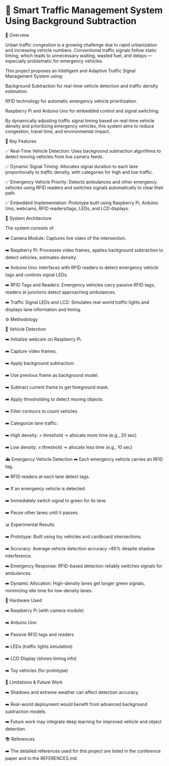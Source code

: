 # 🚦 Smart Traffic Management System Using Background Subtraction
📌 Overview

Urban traffic congestion is a growing challenge due to rapid urbanization and increasing vehicle numbers. Conventional traffic signals follow static timing, which leads to unnecessary waiting, wasted fuel, and delays — especially problematic for emergency vehicles.

This project proposes an Intelligent and Adaptive Traffic Signal Management System using:

Background Subtraction for real-time vehicle detection and traffic density estimation.

RFID technology for automatic emergency vehicle prioritization.

Raspberry Pi and Arduino Uno for embedded control and signal switching.

By dynamically adjusting traffic signal timing based on real-time vehicle density and prioritizing emergency vehicles, this system aims to reduce congestion, travel time, and environmental impact.

🎯 Key Features

✅ Real-Time Vehicle Detection:
Uses background subtraction algorithms to detect moving vehicles from live camera feeds.

✅ Dynamic Signal Timing:
Allocates signal duration to each lane proportionally to traffic density, with categories for high and low traffic.

✅ Emergency Vehicle Priority:
Detects ambulances and other emergency vehicles using RFID readers and switches signals automatically to clear their path.

✅ Embedded Implementation:
Prototype built using Raspberry Pi, Arduino Uno, webcams, RFID readers/tags, LEDs, and LCD displays.

🧩 System Architecture

The system consists of:

➡️ Camera Module: Captures live video of the intersection.

➡️ Raspberry Pi: Processes video frames, applies background subtraction to detect vehicles, estimates density.

➡️ Arduino Uno: Interfaces with RFID readers to detect emergency vehicle tags and controls signal LEDs.

➡️ RFID Tags and Readers: Emergency vehicles carry passive RFID tags; readers at junctions detect approaching ambulances.

➡️ Traffic Signal LEDs and LCD: Simulates real-world traffic lights and displays lane information and timing.

⚙️ Methodology

🚗 Vehicle Detection

➡️ Initialize webcam on Raspberry Pi.

➡️ Capture video frames.

➡️ Apply background subtraction:

➡️ Use previous frame as background model.

➡️ Subtract current frame to get foreground mask.

➡️ Apply thresholding to detect moving objects.

➡️ Filter contours to count vehicles.

➡️ Categorize lane traffic:

➡️ High density: > threshold → allocate more time (e.g., 20 sec)

➡️ Low density: ≤ threshold → allocate less time (e.g., 10 sec)

🚑 Emergency Vehicle Detection
➡️ Each emergency vehicle carries an RFID tag.

➡️ RFID readers at each lane detect tags.

➡️ If an emergency vehicle is detected:

➡️ Immediately switch signal to green for its lane.

➡️ Pause other lanes until it passes.

📊 Experimental Results

➡️ Prototype: Built using toy vehicles and cardboard intersections.

➡️ Accuracy: Average vehicle detection accuracy ~85% despite shadow interference.

➡️ Emergency Response: RFID-based detection reliably switches signals for ambulances.

➡️ Dynamic Allocation: High-density lanes get longer green signals, minimizing idle time for low-density lanes.

🔧 Hardware Used

➡️ Raspberry Pi (with camera module)

➡️ Arduino Uno

➡️ Passive RFID tags and readers

➡️ LEDs (traffic lights simulation)

➡️ LCD Display (shows timing info)

➡️ Toy vehicles (for prototype)

🧪 Limitations & Future Work

➡️ Shadows and extreme weather can affect detection accuracy.

➡️ Real-world deployment would benefit from advanced background subtraction models.

➡️ Future work may integrate deep learning for improved vehicle and object detection.

📚 References

➡️ The detailed references used for this project are listed in the conference paper and in the REFERENCES.md.
